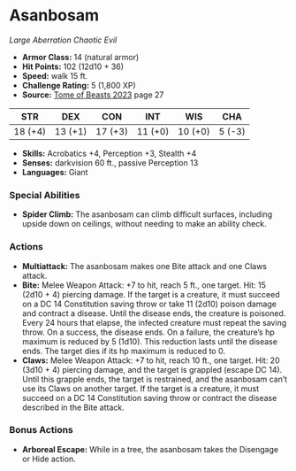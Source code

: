 # Asanbosam

*Large* *Aberration* *Chaotic Evil*

- **Armor Class:** 14 (natural armor)
- **Hit Points:** 102 (12d10 + 36)
- **Speed:** walk 15 ft.
- **Challenge Rating:** 5 (1,800 XP)
- **Source:** [Tome of Beasts 2023](https://koboldpress.com/kpstore/product/tome-of-beasts-1-2023-edition/) page 27

| STR | DEX | CON | INT | WIS | CHA |
| --- | --- | --- | --- | --- | --- |
| 18 (+4) | 13 (+1) | 17 (+3) | 11 (+0) | 10 (+0) | 5 (-3) |

- **Skills:** Acrobatics +4, Perception +3, Stealth +4
- **Senses:** darkvision 60 ft., passive Perception 13
- **Languages:** Giant
### Special Abilities
- **Spider Climb:** The asanbosam can climb difficult surfaces, including upside down on ceilings, without needing to make an ability check.
### Actions
- **Multiattack:** The asanbosam makes one Bite attack and one Claws attack.
- **Bite:** Melee Weapon Attack: +7 to hit, reach 5 ft., one target. Hit: 15 (2d10 + 4) piercing damage. If the target is a creature, it must succeed on a DC 14 Constitution saving throw or take 11 (2d10) poison damage and contract a disease. Until the disease ends, the creature is poisoned. Every 24 hours that elapse, the infected creature must repeat the saving throw. On a success, the disease ends. On a failure, the creature’s hp maximum is reduced by 5 (1d10). This reduction lasts until the disease ends. The target dies if its hp maximum is reduced to 0.
- **Claws:** Melee Weapon Attack: +7 to hit, reach 10 ft., one target. Hit: 20 (3d10 + 4) piercing damage, and the target is grappled (escape DC 14). Until this grapple ends, the target is restrained, and the asanbosam can’t use its Claws on another target. If the target is a creature, it must succeed on a DC 14 Constitution saving throw or contract the disease described in the Bite attack.
### Bonus Actions
- **Arboreal Escape:** While in a tree, the asanbosam takes the Disengage or Hide action.
